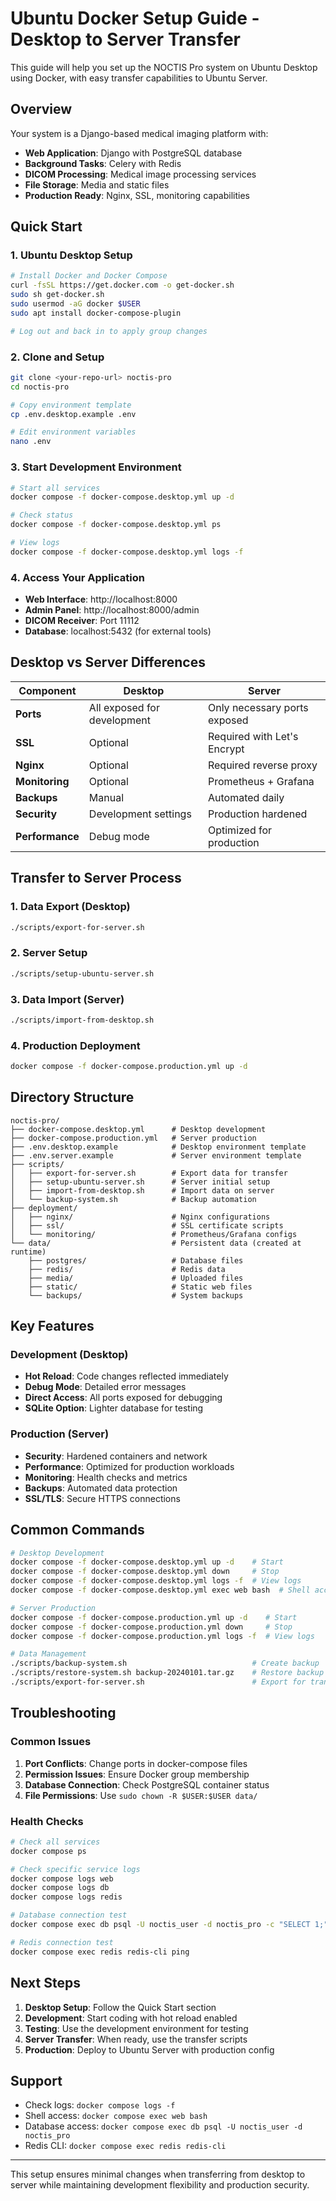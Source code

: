 # Ubuntu Docker Setup Guide - Desktop to Server Transfer

This guide will help you set up the NOCTIS Pro system on Ubuntu Desktop using Docker, with easy transfer capabilities to Ubuntu Server.

## Overview

Your system is a Django-based medical imaging platform with:
- **Web Application**: Django with PostgreSQL database
- **Background Tasks**: Celery with Redis
- **DICOM Processing**: Medical image processing services
- **File Storage**: Media and static files
- **Production Ready**: Nginx, SSL, monitoring capabilities

## Quick Start

### 1. Ubuntu Desktop Setup

```bash
# Install Docker and Docker Compose
curl -fsSL https://get.docker.com -o get-docker.sh
sudo sh get-docker.sh
sudo usermod -aG docker $USER
sudo apt install docker-compose-plugin

# Log out and back in to apply group changes
```

### 2. Clone and Setup

```bash
git clone <your-repo-url> noctis-pro
cd noctis-pro

# Copy environment template
cp .env.desktop.example .env

# Edit environment variables
nano .env
```

### 3. Start Development Environment

```bash
# Start all services
docker compose -f docker-compose.desktop.yml up -d

# Check status
docker compose -f docker-compose.desktop.yml ps

# View logs
docker compose -f docker-compose.desktop.yml logs -f
```

### 4. Access Your Application

- **Web Interface**: http://localhost:8000
- **Admin Panel**: http://localhost:8000/admin
- **DICOM Receiver**: Port 11112
- **Database**: localhost:5432 (for external tools)

## Desktop vs Server Differences

| Component | Desktop | Server |
|-----------|---------|---------|
| **Ports** | All exposed for development | Only necessary ports exposed |
| **SSL** | Optional | Required with Let's Encrypt |
| **Nginx** | Optional | Required reverse proxy |
| **Monitoring** | Optional | Prometheus + Grafana |
| **Backups** | Manual | Automated daily |
| **Security** | Development settings | Production hardened |
| **Performance** | Debug mode | Optimized for production |

## Transfer to Server Process

### 1. Data Export (Desktop)
```bash
./scripts/export-for-server.sh
```

### 2. Server Setup
```bash
./scripts/setup-ubuntu-server.sh
```

### 3. Data Import (Server)
```bash
./scripts/import-from-desktop.sh
```

### 4. Production Deployment
```bash
docker compose -f docker-compose.production.yml up -d
```

## Directory Structure

```
noctis-pro/
├── docker-compose.desktop.yml      # Desktop development
├── docker-compose.production.yml   # Server production
├── .env.desktop.example            # Desktop environment template
├── .env.server.example             # Server environment template
├── scripts/
│   ├── export-for-server.sh        # Export data for transfer
│   ├── setup-ubuntu-server.sh      # Server initial setup
│   ├── import-from-desktop.sh      # Import data on server
│   └── backup-system.sh            # Backup automation
├── deployment/
│   ├── nginx/                      # Nginx configurations
│   ├── ssl/                        # SSL certificate scripts
│   └── monitoring/                 # Prometheus/Grafana configs
└── data/                           # Persistent data (created at runtime)
    ├── postgres/                   # Database files
    ├── redis/                      # Redis data
    ├── media/                      # Uploaded files
    ├── static/                     # Static web files
    └── backups/                    # System backups
```

## Key Features

### Development (Desktop)
- **Hot Reload**: Code changes reflected immediately
- **Debug Mode**: Detailed error messages
- **Direct Access**: All ports exposed for debugging
- **SQLite Option**: Lighter database for testing

### Production (Server)
- **Security**: Hardened containers and network
- **Performance**: Optimized for production workloads
- **Monitoring**: Health checks and metrics
- **Backups**: Automated data protection
- **SSL/TLS**: Secure HTTPS connections

## Common Commands

```bash
# Desktop Development
docker compose -f docker-compose.desktop.yml up -d    # Start
docker compose -f docker-compose.desktop.yml down     # Stop
docker compose -f docker-compose.desktop.yml logs -f  # View logs
docker compose -f docker-compose.desktop.yml exec web bash  # Shell access

# Server Production
docker compose -f docker-compose.production.yml up -d    # Start
docker compose -f docker-compose.production.yml down     # Stop
docker compose -f docker-compose.production.yml logs -f  # View logs

# Data Management
./scripts/backup-system.sh                            # Create backup
./scripts/restore-system.sh backup-20240101.tar.gz    # Restore backup
./scripts/export-for-server.sh                        # Export for transfer
```

## Troubleshooting

### Common Issues

1. **Port Conflicts**: Change ports in docker-compose files
2. **Permission Issues**: Ensure Docker group membership
3. **Database Connection**: Check PostgreSQL container status
4. **File Permissions**: Use `sudo chown -R $USER:$USER data/`

### Health Checks

```bash
# Check all services
docker compose ps

# Check specific service logs
docker compose logs web
docker compose logs db
docker compose logs redis

# Database connection test
docker compose exec db psql -U noctis_user -d noctis_pro -c "SELECT 1;"

# Redis connection test
docker compose exec redis redis-cli ping
```

## Next Steps

1. **Desktop Setup**: Follow the Quick Start section
2. **Development**: Start coding with hot reload enabled
3. **Testing**: Use the development environment for testing
4. **Server Transfer**: When ready, use the transfer scripts
5. **Production**: Deploy to Ubuntu Server with production config

## Support

- Check logs: `docker compose logs -f`
- Shell access: `docker compose exec web bash`
- Database access: `docker compose exec db psql -U noctis_user -d noctis_pro`
- Redis CLI: `docker compose exec redis redis-cli`

---

This setup ensures minimal changes when transferring from desktop to server while maintaining development flexibility and production security.